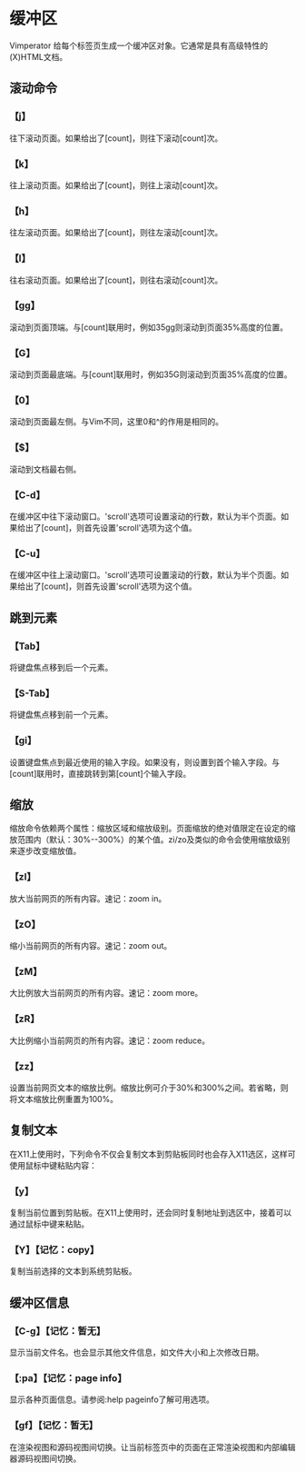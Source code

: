 # 缓冲区

Vimperator 给每个标签页生成一个缓冲区对象。它通常是具有高级特性的(X)HTML文档。

## 滚动命令

### 【j】
往下滚动页面。如果给出了[count]，则往下滚动[count]次。

### 【k】
往上滚动页面。如果给出了[count]，则往上滚动[count]次。

### 【h】
往左滚动页面。如果给出了[count]，则往左滚动[count]次。

### 【l】
往右滚动页面。如果给出了[count]，则往右滚动[count]次。

### 【gg】
滚动到页面顶端。与[count]联用时，例如35gg则滚动到页面35%高度的位置。

### 【G】
滚动到页面最底端。与[count]联用时，例如35G则滚动到页面35%高度的位置。

### 【0】
滚动到页面最左侧。与Vim不同，这里0和^的作用是相同的。

### 【$】
滚动到文档最右侧。

### 【C-d】
在缓冲区中往下滚动窗口。'scroll'选项可设置滚动的行数，默认为半个页面。如果给出了[count]，则首先设置'scroll'选项为这个值。

### 【C-u】
在缓冲区中往上滚动窗口。'scroll'选项可设置滚动的行数，默认为半个页面。如果给出了[count]，则首先设置'scroll'选项为这个值。

## 跳到元素

### 【Tab】
将键盘焦点移到后一个元素。

### 【S-Tab】
将键盘焦点移到前一个元素。

### 【gi】
设置键盘焦点到最近使用的输入字段。如果没有，则设置到首个输入字段。与[count]联用时，直接跳转到第[count]个输入字段。

## 缩放

缩放命令依赖两个属性：缩放区域和缩放级别。页面缩放的绝对值限定在设定的缩放范围内（默认：30%--300%）的某个值。zi/zo及类似的命令会使用缩放级别来逐步改变缩放值。

### 【zI】
放大当前网页的所有内容。速记：zoom in。

### 【zO】
缩小当前网页的所有内容。速记：zoom out。

### 【zM】
大比例放大当前网页的所有内容。速记：zoom more。

### 【zR】
大比例缩小当前网页的所有内容。速记：zoom reduce。

### 【zz】
设置当前网页文本的缩放比例。缩放比例可介于30%和300%之间。若省略，则将文本缩放比例重置为100%。

## 复制文本

在X11上使用时，下列命令不仅会复制文本到剪贴板同时也会存入X11选区，这样可使用鼠标中键粘贴内容：

### 【y】
复制当前位置到剪贴板。在X11上使用时，还会同时复制地址到选区中，接着可以通过鼠标中键来粘贴。

### 【Y】【记忆：copy】
复制当前选择的文本到系统剪贴板。

## 缓冲区信息

### 【C-g】【记忆：暂无】
显示当前文件名。也会显示其他文件信息，如文件大小和上次修改日期。

### 【:pa】【记忆：page info】
显示各种页面信息。请参阅:help pageinfo了解可用选项。
    
### 【gf】【记忆：暂无】
在渲染视图和源码视图间切换。让当前标签页中的页面在正常渲染视图和内部编辑器源码视图间切换。

